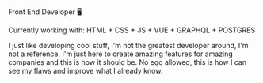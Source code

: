 
Front End Developer 🖥

Currently working with: HTML + CSS + JS + VUE + GRAPHQL + POSTGRES

I just like developing cool stuff, I'm not the greatest developer around, I'm not a reference, I'm just here to create amazing features for amazing companies and this is how it should be. No ego allowed, this is how I can see my flaws and improve what I already know. 

<!--
**pauladiniz/pauladiniz** is a ✨ _special_ ✨ repository because its `README.md` (this file) appears on your GitHub profile.

#### 

Here are some ideas to get you started:

- 🔭 I’m currently working on ...
- 🌱 I’m currently learning ...
- 👯 I’m looking to collaborate on ...
- 🤔 I’m looking for help with ...
- 💬 Ask me about ...
- 📫 How to reach me: ...
- 😄 Pronouns: ...
- ⚡ Fun fact: ...
-->
